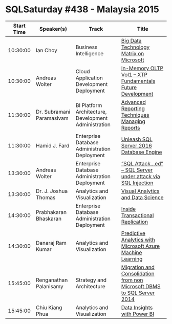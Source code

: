 # SQLSaturday #438 - Malaysia 2015
Start Time|Speaker(s)|Track|Title
---|---|---|---
10:30:00|Ian Choy|Business Intelligence|[Big Data Technology Matrix on Microsoft](38254.md)
10:30:00|Andreas Wolter|Cloud Application Development  Deployment|[In-Memory OLTP Vol1 – XTP Fundamentals  Future Development](38307.md)
11:30:00|Dr. Subramani Paramasivam|BI Platform Architecture, Development  Administration|[Advanced Reporting Techniques  Managing Reports](37667.md)
11:30:00|Hamid J. Fard|Enterprise Database Administration  Deployment|[Unleash SQL Server 2016 Database Engine](37755.md)
13:30:00|Andreas Wolter|Enterprise Database Administration  Deployment|[“SQL Attack…ed” – SQL Server under attack via SQL Injection](38306.md)
13:30:00|Dr. J. Joshua Thomas|Analytics and Visualization|[Visual Analytics and Data Science](39029.md)
14:30:00|Prabhakaran Bhaskaran|Enterprise Database Administration  Deployment|[Inside Transactional Replication](37342.md)
14:30:00|Danaraj Ram Kumar|Analytics and Visualization|[Predictive Analytics with Microsoft Azure Machine Learning](38270.md)
15:45:00|Renganathan Palanisamy|Strategy and Architecture|[Migration and Consolidation from non Microsoft DBMS to SQL Server 2014](38253.md)
15:45:00|Chiu Kiang Phua|Analytics and Visualization|[Data Insights with Power BI](40157.md)
